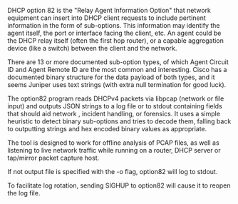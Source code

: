 DHCP option 82 is the "Relay Agent Information Option" that network equipment can insert into DHCP client requests to include pertinent information in the form of sub-options. This information may identify the agent itself, the port or interface facing the client, etc. An agent could be the DHCP relay itself (often the first hop router), or a capable aggregation device (like a switch) between the client and the network.

There are 13 or more documented sub-option types, of which Agent Circuit ID and Agent Remote ID are the most common and interesting. Cisco has a documented binary structure for the data payload of both types, and it seems Juniper uses text strings (with extra null termination for good luck).

The option82 program reads DHCPv4 packets via libpcap (network or file input) and outputs JSON strings to a log file or to stdout containing fields that should aid network , incident handling, or forensics. It uses a simple heuristic to detect binary sub-options and tries to decode them, falling back to outputting strings and hex encoded binary values as appropriate.

The tool is designed to work for offline analysis of PCAP files, as well as listening to live network traffic while running on a router, DHCP server or tap/mirror packet capture host.

If not output file is specified with the -o flag, option82 will log to stdout.

To facilitate log rotation, sending SIGHUP to option82 will cause it to reopen the log file.
